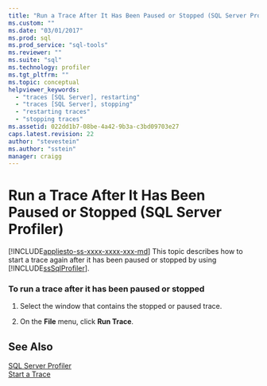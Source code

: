 ```yaml
---
title: "Run a Trace After It Has Been Paused or Stopped (SQL Server Profiler) | Microsoft Docs"
ms.custom: ""
ms.date: "03/01/2017"
ms.prod: sql
ms.prod_service: "sql-tools"
ms.reviewer: ""
ms.suite: "sql"
ms.technology: profiler
ms.tgt_pltfrm: ""
ms.topic: conceptual
helpviewer_keywords: 
  - "traces [SQL Server], restarting"
  - "traces [SQL Server], stopping"
  - "restarting traces"
  - "stopping traces"
ms.assetid: 022dd1b7-08be-4a42-9b3a-c3bd09703e27
caps.latest.revision: 22
author: "stevestein"
ms.author: "sstein"
manager: craigg
---
```

# Run a Trace After It Has Been Paused or Stopped (SQL Server Profiler)
[!INCLUDE[appliesto-ss-xxxx-xxxx-xxx-md](../../includes/appliesto-ss-xxxx-xxxx-xxx-md.md)]
  This topic describes how to start a trace again after it has been paused or stopped by using [!INCLUDE[ssSqlProfiler](../../includes/sssqlprofiler-md.md)].  
  
### To run a trace after it has been paused or stopped  
  
1.  Select the window that contains the stopped or paused trace.  
  
2.  On the **File** menu, click **Run Trace**.  
  
## See Also  
 [SQL Server Profiler](../../tools/sql-server-profiler/sql-server-profiler.md)   
 [Start a Trace](../../tools/sql-server-profiler/start-a-trace.md)  
  
  
